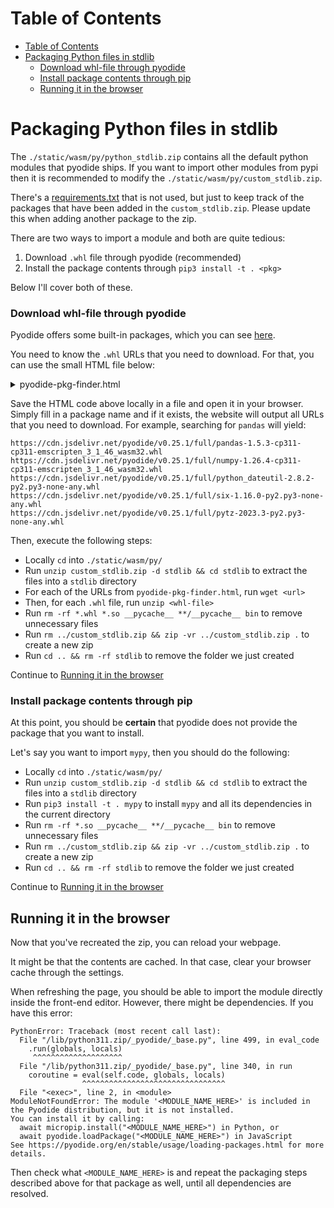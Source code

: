 # Table of Contents

- [Table of Contents](#table-of-contents)
- [Packaging Python files in stdlib](#packaging-python-files-in-stdlib)
    + [Download whl-file through pyodide](#download-whl-file-through-pyodide)
    + [Install package contents through pip](#install-package-contents-through-pip)
  * [Running it in the browser](#running-it-in-the-browser)

# Packaging Python files in stdlib

The `./static/wasm/py/python_stdlib.zip` contains all the default python modules
that pyodide ships. If you want to import other modules from pypi then it is
recommended to modify the `./static/wasm/py/custom_stdlib.zip`.

There's a [requirements.txt](./static/wasm/py/requirements.txt) that is not
used, but just to keep track of the packages that have been added in the
`custom_stdlib.zip`. Please update this when adding another package to the zip.

There are two ways to import a module and both are quite tedious:
1) Download `.whl` file through pyodide (recommended)
2) Install the package contents through `pip3 install -t . <pkg>`

Below I'll cover both of these.

### Download whl-file through pyodide

Pyodide offers some built-in packages, which you can see
[here](https://pyodide.org/en/stable/usage/packages-in-pyodide.html).

You need to know the `.whl` URLs that you need to download. For that, you can
use the small HTML file below:

<details>
  <summary>pyodide-pkg-finder.html</summary>

```html
<!doctype html>
<html>

<head>
  <script src="https://cdn.jsdelivr.net/pyodide/v0.25.1/full/pyodide.js"></script>
</head>

<body>
  <label>Package name:</label>
  <input type="text" placeholder="Enter python package name" />
  <button id="find-urls-btn">Show URLs</button>
  <div id="output">Loading...</div>

  <script>
    function setOutput(msg, overwrite) {
      if (overwrite) {
        document.getElementById('output').innerText = msg;
      } else {
        document.getElementById('output').innerText += msg;
      }
    }

    printWhlUrls = (pkg) => {
      console.log('pkg:', pkg)
      const pkgInfo = window.pyodide._api.lockfile_packages[pkg];
      if (!pkgInfo) return;

      setOutput(`wget https://cdn.jsdelivr.net/pyodide/v0.25.1/full/${pkgInfo.file_name}\n`);

      pkgInfo.depends.forEach((dep) => {
        printWhlUrls(dep);
      });
    }

    loadPyodide().then((pyodide) => {
      window.pyodide = pyodide;
      setOutput('Ready', true);
      document.getElementById('find-urls-btn').addEventListener('click', () => {
        const pkg = document.querySelector('input').value;
        if (!pyodide._api.lockfile_packages[pkg]) {
          setOutput(`Package ${pkg} not found in lockfile`, true);
        } else {
          setOutput('', true);
          printWhlUrls(pkg);
        }
      });
    })
  </script>
</body>

</html>
```
</details>

Save the HTML code above locally in a file and open it in your browser. Simply
fill in a package name and if it exists, the website will output all URLs that
you need to download. For example, searching for `pandas` will yield:

```
https://cdn.jsdelivr.net/pyodide/v0.25.1/full/pandas-1.5.3-cp311-cp311-emscripten_3_1_46_wasm32.whl
https://cdn.jsdelivr.net/pyodide/v0.25.1/full/numpy-1.26.4-cp311-cp311-emscripten_3_1_46_wasm32.whl
https://cdn.jsdelivr.net/pyodide/v0.25.1/full/python_dateutil-2.8.2-py2.py3-none-any.whl
https://cdn.jsdelivr.net/pyodide/v0.25.1/full/six-1.16.0-py2.py3-none-any.whl
https://cdn.jsdelivr.net/pyodide/v0.25.1/full/pytz-2023.3-py2.py3-none-any.whl
```

Then, execute the following steps:

- Locally `cd` into `./static/wasm/py/`
- Run `unzip custom_stdlib.zip -d stdlib && cd stdlib` to extract the files into a `stdlib` directory
- For each of the URLs from `pyodide-pkg-finder.html`, run `wget <url>`
- Then, for each `.whl` file, run `unzip <whl-file>`
- Run `rm -rf *.whl *.so __pycache__ **/__pycache__ bin` to remove unnecessary files
- Run `rm ../custom_stdlib.zip && zip -vr ../custom_stdlib.zip .` to create a new zip
- Run `cd .. && rm -rf stdlib` to remove the folder we just created

Continue to [Running it in the browser](#running-it-in-the-browser)

### Install package contents through pip

At this point, you should be **certain** that pyodide does not provide the
package that you want to install.

Let's say you want to import `mypy`, then you should do the following:

- Locally `cd` into `./static/wasm/py/`
- Run `unzip custom_stdlib.zip -d stdlib && cd stdlib` to extract the files into a `stdlib` directory
- Run `pip3 install -t . mypy` to install `mypy` and all its dependencies in the current directory
- Run `rm -rf *.so __pycache__ **/__pycache__ bin` to remove unnecessary files
- Run `rm ../custom_stdlib.zip && zip -vr ../custom_stdlib.zip .` to create a new zip
- Run `cd .. && rm -rf stdlib` to remove the folder we just created

Continue to [Running it in the browser](#running-it-in-the-browser)

## Running it in the browser

Now that you've recreated the zip, you can reload your webpage.

It might be that the contents are cached. In that case, clear your browser cache
through the settings.

When refreshing the page, you should be able to import the module directly
inside the front-end editor. However, there might be dependencies. If you have
this error:

```
PythonError: Traceback (most recent call last):
  File "/lib/python311.zip/_pyodide/_base.py", line 499, in eval_code
    .run(globals, locals)
     ^^^^^^^^^^^^^^^^^^^^
  File "/lib/python311.zip/_pyodide/_base.py", line 340, in run
    coroutine = eval(self.code, globals, locals)
                ^^^^^^^^^^^^^^^^^^^^^^^^^^^^^^^^
  File "<exec>", line 2, in <module>
ModuleNotFoundError: The module '<MODULE_NAME_HERE>' is included in the Pyodide distribution, but it is not installed.
You can install it by calling:
  await micropip.install("<MODULE_NAME_HERE>") in Python, or
  await pyodide.loadPackage("<MODULE_NAME_HERE>") in JavaScript
See https://pyodide.org/en/stable/usage/loading-packages.html for more details.
```

Then check what `<MODULE_NAME_HERE>` is and repeat the packaging steps described
above for that package as well, until all dependencies are resolved.

